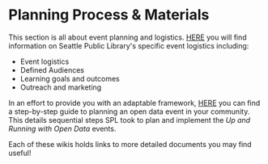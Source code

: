# Planning Process & Materials
This section is all about event planning and logistics. [HERE](https://github.com/OpenDataLiteracy/SPL_Open_Data_Workshop/wiki/Up-&-Running-with-Open-Data:-SPL's-Event-Planning) you will find information on Seattle Public Library's specific event logistics including:
* Event logistics
* Defined Audiences
* Learning goals and outcomes
* Outreach and marketing

In an effort to provide you with an adaptable framework, [HERE](https://github.com/OpenDataLiteracy/SPL_Open_Data_Workshop/wiki/Start-Here_Open-Data-Event-Planning) you can find a step-by-step guide to planning an open data event in your community. This details sequential steps SPL took to plan and implement the _Up and Running with Open Data_ events.  

Each of these wikis holds links to more detailed documents you may find useful!
